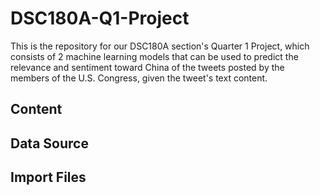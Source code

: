 # DSC180A-Q1-Project
This is the repository for our DSC180A section's Quarter 1 Project, which consists of 2 machine learning models that can be used to predict the relevance and sentiment toward China of the tweets posted by the members of the U.S. Congress, given the tweet's text content.

## Content

## Data Source

## Import Files